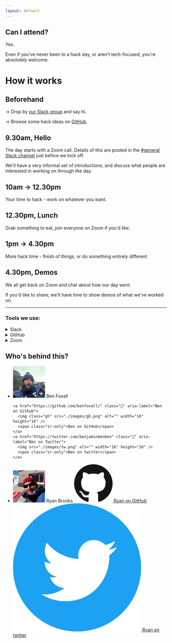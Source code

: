 ```yaml
---
layout: default
---
```


## Can I attend?

Yes.

Even if you've never been to a hack day, or aren't tech-focused, you're absolutely welcome.

# How it works

## Beforehand

→ Drop by [our Slack group](/join) and say hi.

→ Browse some hack ideas on [GitHub](https://github.com/remotehack/remotehack.github.io/issues).

## 9.30am, Hello

The day starts with a Zoom call. Details of this are posted in the [#general Slack channel](/join) just before we kick off.

We'll have a very informal set of introductions, and discuss what people are interested in working on through the day.

## 10am → 12.30pm

Your time to hack - work on whatever you want.

## 12.30pm, Lunch

Grab something to eat, join everyone on Zoom if you'd like.

## 1pm → 4.30pm

More hack time - finish of things, or do something entirely different

## 4.30pm, Demos

We all get back on Zoom and chat about how our day went.

If you'd like to share; we'll have time to show demos of what we've worked on.

---

### Tools we use:

<details>
<summary>Slack</summary>

<p><a href="https://slack.com">Slack</a> is a chat application.  We use it as a central place for sharing messages/links/info - you can login at any point, there's usually a few people online.</p>

<p>You can use it from your web browser, or they've got <a href="https://slack.com/intl/en-ie/downloads">downloadable apps</a> if you'd prefer.</p>

</details>

<details>
<summary>GitHub</summary>

<p><a href="https://github.com">GitHub</a> is a tool for collaborating on software projects. We use it to discuss hack ideas.</p>

<p>Don't be put off if these sound technical, we're open to all skill levels!</p>

</details>

<details>
<summary>Zoom</summary>

<p><a href="https://zoom.us/">Zoom</a> is a video conferencing application.</p>

<p>We use this for a more face-to-face chat with everyone. (Though if you want to keep your webcam off, that's cool too).</p>

</details>

## Who's behind this?

<ul class="🎩">
  <li>
    <img src="images/BenPlusHat-small.jpg" alt="Ben Foxall wearing a hat">
    <span>Ben Foxall</span>

    <a href="https://github.com/benfoxall/" class="📣" aria-label="Ben on Github">
      <img class="gh" src="./images/gh.png" alt="" width="16" height="16" />
      <span class="sr-only">Ben on GitHub</span>
    </a>
    <a href="https://twitter.com/benjaminbenben" class="📣" aria-label="Ben on Twitter">
      <img src="./images/tw.png" alt="" width="16" height="16" />
      <span class="sr-only">Ben on twitter</span>
    </a>

  </li>

  <li>
    <img src="images/RyanAlsoWithAHat-small.jpg" alt="Ryan Brooks, also wearing a hat">
    <span>Ryan Brooks</span>
    <a href="https://github.com/spikeheap/" class="📣" aria-label="Ryan on Github">
      <img class="gh" src="./images/gh.png" alt="" />
      <span class="sr-only">Ryan on GitHub</span>
    </a>
    <a href="https://twitter.com/spikeheap" class="📣" aria-label="Ryan on Twitter">
      <img src="./images/tw.png" alt="" />
      <span class="sr-only">Ryan on twitter</span>
    </a>
  </li>
</ul>
